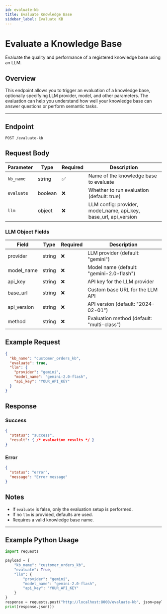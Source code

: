 ```yaml
---
id: evaluate-kb
title: Evaluate Knowledge Base
sidebar_label: Evaluate KB
---
```


# Evaluate a Knowledge Base

Evaluate the quality and performance of a registered knowledge base using an LLM.

## Overview

This endpoint allows you to trigger an evaluation of a knowledge base, optionally specifying LLM provider, model, and other parameters. The evaluation can help you understand how well your knowledge base can answer questions or perform semantic tasks.

---

## Endpoint

```http
POST /evaluate-kb
```

## Request Body

| Parameter   | Type    | Required | Description                                                      |
|-------------|---------|----------|------------------------------------------------------------------|
| `kb_name`   | string  | ✅       | Name of the knowledge base to evaluate                           |
| `evaluate`  | boolean | ❌       | Whether to run evaluation (default: true)                        |
| `llm`       | object  | ❌       | LLM config: provider, model_name, api_key, base_url, api_version |

### LLM Object Fields

| Field        | Type   | Required | Description                                 |
|--------------|--------|----------|---------------------------------------------|
| provider     | string | ❌       | LLM provider (default: "gemini")            |
| model_name   | string | ❌       | Model name (default: "gemini-2.0-flash")    |
| api_key      | string | ❌       | API key for the LLM provider                |
| base_url     | string | ❌       | Custom base URL for the LLM API             |
| api_version  | string | ❌       | API version (default: "2024-02-01")         |
| method       | string | ❌       | Evaluation method (default: "multi-class")   |

## Example Request

```json
{
  "kb_name": "customer_orders_kb",
  "evaluate": true,
  "llm": {
    "provider": "gemini",
    "model_name": "gemini-2.0-flash",
    "api_key": "YOUR_API_KEY"
  }
}
```

## Response

### Success

```json
{
  "status": "success",
  "result": { /* evaluation results */ }
}
```

### Error

```json
{
  "status": "error",
  "message": "Error message"
}
```

## Notes

- If `evaluate` is false, only the evaluation setup is performed.
- If no `llm` is provided, defaults are used.
- Requires a valid knowledge base name.

---

## Example Python Usage

```python
import requests

payload = {
    "kb_name": "customer_orders_kb",
    "evaluate": True,
    "llm": {
        "provider": "gemini",
        "model_name": "gemini-2.0-flash",
        "api_key": "YOUR_API_KEY"
    }
}
response = requests.post("http://localhost:8000/evaluate-kb", json=payload)
print(response.json())
```